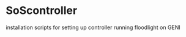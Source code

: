 SoScontroller
=============

installation scripts for setting up controller running floodlight on GENI
